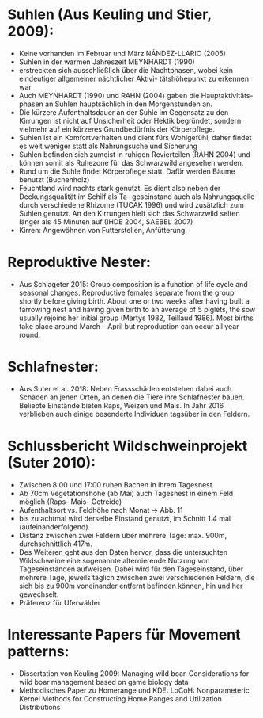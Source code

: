 
# Suhlen (Aus Keuling und Stier, 2009):
* Keine vorhanden im Februar und März NÁNDEZ-LLARIO (2005)
* Suhlen in der warmen Jahreszeit MEYNHARDT (1990) 
* erstreckten sich ausschließlich über die Nachtphasen, wobei kein eindeutiger allgemeiner nächtlicher Aktivi-
tätshöhepunkt zu erkennen war
*  Auch MEYNHARDT (1990) und RAHN (2004) gaben die Hauptaktivitäts-
phasen an Suhlen hauptsächlich in den Morgenstunden an. 
* Die kürzere Aufenthaltsdauer an der Suhle im Gegensatz zu den Kirrungen ist nicht auf
Unsicherheit oder Hektik begründet, sondern vielmehr auf ein kürzeres Grundbedürfnis der
Körperpflege.
* Suhlen ist ein Komfortverhalten und dient fürs Wohlgefühl, daher findet
es weit weniger statt als Nahrungsuche und Sicherung
*  Suhlen befinden sich zumeist in ruhigen Revierteilen (RAHN 2004) und können somit als Ruhezone für das Schwarzwild 
angesehen werden.
* Rund um die Suhle findet Körperpflege statt. Dafür werden Bäume benutzt (Buchenholz)
* Feuchtland wird nachts stark genutzt. Es dient also neben der Deckungsqualität im Schilf als Ta-
geseinstand auch als Nahrungsquelle durch verschiedene Rhizome (TUCAK 1996) und wird zusätzlich zum 
Suhlen genutzt. An den Kirrungen hielt sich das Schwarzwild selten länger als 45 Minuten auf (IHDE 
2004, SAEBEL 2007)
* Kirren: Angewöhnen von Futterstellen, Anfütterung.

# Reproduktive Nester:
* Aus Schlageter 2015: Group composition is a function of life cycle and seasonal changes. Reproductive females separate from the group shortly before giving birth. About one or two weeks after having built a farrowing nest and having given birth to an average of 5 piglets, the sow usually rejoins her 
initial group (Martys 1982, Teillaud 1986). Most births take place around March – April but reproduction can occur all year round. 

# Schlafnester:
* Aus Suter et al. 2018:  Neben Frassschäden entstehen dabei auch Schäden an jenen Orten, an denen die Tiere ihre Schlafnester bauen. Beliebte Einstände 
bieten Raps, Weizen und Mais. In Jahr 2016 verblieben auch einige besenderte Individuen tagsüber in den Feldern.

# Schlussbericht Wildschweinprojekt (Suter 2010):
* Zwischen 8:00 und 17:00 ruhen Bachen in ihrem Tagesnest.
* Ab 70cm Vegetationshöhe (ab Mai) auch Tagesnest in einem Feld möglich (Raps- Mais- Getreide)
* Aufenthaltsort vs. Feldhöhe nach Monat -> Abb. 11
* bis zu achtmal wird derselbe Einstand genutzt, im Schnitt 1.4 mal (aufeinanderfolgend).
* Distanz zwischen zwei Feldern über mehrere Tage: max. 900m, durchschnittlich 417m.
* Des Weiteren geht aus den Daten hervor, dass die untersuchten Wildschweine eine sogenannte alternierende Nutzung von Tageseinständen aufweisen. Dabei wird für den Tageseinstand, über mehrere Tage, jeweils täglich zwischen zwei verschiedenen Feldern, die sich bis zu 900m voneinander entfernt befinden können, hin und her gewechselt. 
* Präferenz für Uferwälder

# Interessante Papers für Movement patterns:
* Dissertation von Keuling 2009: Managing wild boar-Considerations for wild boar management based on game biology data
* Methodisches Paper zu Homerange und KDE: LoCoH: Nonparameteric Kernel Methods for Constructing Home Ranges and Utilization Distributions